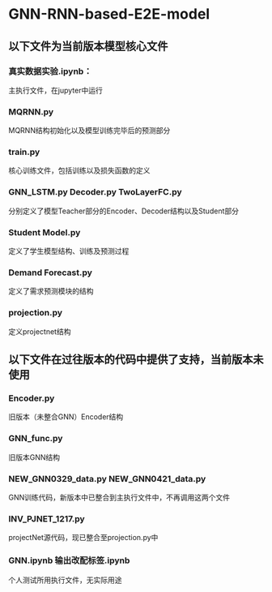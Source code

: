 # GNN-RNN-based-E2E-model
## 以下文件为当前版本模型核心文件
### 真实数据实验.ipynb：
主执行文件，在jupyter中运行
### MQRNN.py
MQRNN结构初始化以及模型训练完毕后的预测部分
### train.py
核心训练文件，包括训练以及损失函数的定义
### GNN_LSTM.py Decoder.py TwoLayerFC.py
分别定义了模型Teacher部分的Encoder、Decoder结构以及Student部分
### Student Model.py
定义了学生模型结构、训练及预测过程
### Demand Forecast.py
定义了需求预测模块的结构
### projection.py
定义projectnet结构

## 以下文件在过往版本的代码中提供了支持，当前版本未使用
### Encoder.py
旧版本（未整合GNN）Encoder结构
### GNN_func.py 
旧版本GNN结构
### NEW_GNN0329_data.py NEW_GNN0421_data.py
GNN训练代码，新版本中已整合到主执行文件中，不再调用这两个文件
### INV_PJNET_1217.py
projectNet源代码，现已整合至projection.py中
### GNN.ipynb 输出改配标签.ipynb
个人测试所用执行文件，无实际用途

